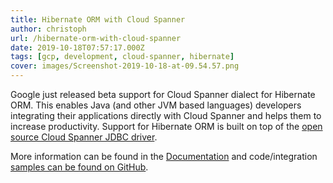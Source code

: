 ```yaml
---
title: Hibernate ORM with Cloud Spanner
author: christoph
url: /hibernate-orm-with-cloud-spanner
date: 2019-10-18T07:57:17.000Z
tags: [gcp, development, cloud-spanner, hibernate]
cover: images/Screenshot-2019-10-18-at-09.54.57.png
---
```


Google just released beta support for Cloud Spanner dialect for Hibernate ORM. This enables Java (and other JVM based languages) developers integrating their applications directly with Cloud Spanner and helps them to increase productivity. Support for Hibernate ORM is built on top of the [open source Cloud Spanner JDBC driver](https://cloud.google.com/spanner/docs/use-oss-jdbc).

More information can be found in the [Documentation](https://cloud.google.com/spanner/docs/use-hibernate) and code/integration [samples can be found on GitHub](https://github.com/GoogleCloudPlatform/google-cloud-spanner-hibernate).
